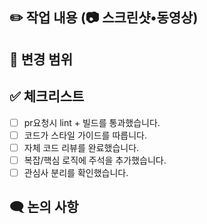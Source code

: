 <!-- [티켓번호] 유형: 설명 상세하게 풀어서 쓰기 (이름) -->

<!-- 제목만 보고 변경 사항을 알 수 있게 풀어서 작성해주세요-->

## ✏️ 작업 내용 (📷 스크린샷•동영상)

<!-- 이번 PR에서 한 작업을 간략히 설명 -->
<!-- 스크린샷이나 동영상을 첨부한다면 되도록 before/after 형식으로 -->

## 📌 변경 범위

<!-- 영향 받는 서비스, 모듈, UI 등 -->

## ✅ 체크리스트

- [ ] pr요청시 lint + 빌드를 통과했습니다.
- [ ] 코드가 스타일 가이드를 따릅니다.
- [ ] 자체 코드 리뷰를 완료했습니다.
- [ ] 복잡/핵심 로직에 주석을 추가했습니다.
- [ ] 관심사 분리를 확인했습니다.

## 🗨️ 논의 사항

<!-- 리뷰어와 논의하고 싶은 부분 -->
